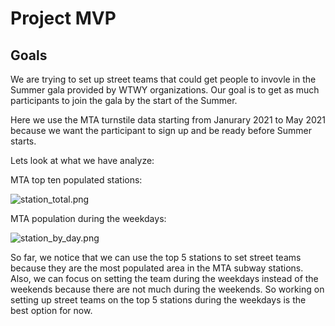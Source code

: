 # Project MVP

## Goals
We are trying to set up street teams that could get people to invovle in the Summer gala provided by WTWY organizations. Our goal is to get as much participants to join the gala by the start of the Summer.

Here we use the MTA turnstile data starting from Janurary 2021 to May 2021 because we want the participant to sign up and be ready before Summer starts.

Lets look at what we have analyze:

MTA top ten populated stations:

![station_total.png](attachment:station_total.png)

MTA population during the weekdays:

![station_by_day.png](attachment:station_by_day.png)

So far, we notice that we can use the top 5 stations to set street teams because they are the most populated area in the MTA subway stations. Also, we can focus on setting the team during the weekdays instead of the weekends because there are not much during the weekends. So working on setting up street teams on the top 5 stations during the weekdays is the best option for now. 

